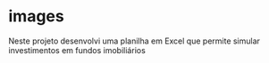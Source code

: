 # images
Neste projeto desenvolvi uma planilha em Excel que permite simular investimentos em fundos imobiliários
